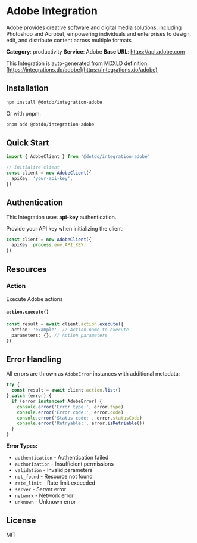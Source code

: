 # Adobe Integration

Adobe provides creative software and digital media solutions, including Photoshop and Acrobat, empowering individuals and enterprises to design, edit, and distribute content across multiple formats

**Category**: productivity
**Service**: Adobe
**Base URL**: https://api.adobe.com

This Integration is auto-generated from MDXLD definition: [https://integrations.do/adobe](https://integrations.do/adobe)

## Installation

```bash
npm install @dotdo/integration-adobe
```

Or with pnpm:

```bash
pnpm add @dotdo/integration-adobe
```

## Quick Start

```typescript
import { AdobeClient } from '@dotdo/integration-adobe'

// Initialize client
const client = new AdobeClient({
  apiKey: 'your-api-key',
})
```

## Authentication

This Integration uses **api-key** authentication.

Provide your API key when initializing the client:

```typescript
const client = new AdobeClient({
  apiKey: process.env.API_KEY,
})
```

## Resources

### Action

Execute Adobe actions

#### `action.execute()`

```typescript
const result = await client.action.execute({
  action: 'example', // Action name to execute
  parameters: {}, // Action parameters
})
```

## Error Handling

All errors are thrown as `AdobeError` instances with additional metadata:

```typescript
try {
  const result = await client.action.list()
} catch (error) {
  if (error instanceof AdobeError) {
    console.error('Error type:', error.type)
    console.error('Error code:', error.code)
    console.error('Status code:', error.statusCode)
    console.error('Retryable:', error.isRetriable())
  }
}
```

**Error Types:**

- `authentication` - Authentication failed
- `authorization` - Insufficient permissions
- `validation` - Invalid parameters
- `not_found` - Resource not found
- `rate_limit` - Rate limit exceeded
- `server` - Server error
- `network` - Network error
- `unknown` - Unknown error

## License

MIT

